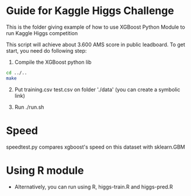 Guide for Kaggle Higgs Challenge
=====

This is the folder giving example of how to use XGBoost Python Module  to run Kaggle Higgs competition

This script will achieve about 3.600 AMS score in public leadboard. To get start, you need do following step:

1. Compile the XGBoost python lib
```bash
cd ../..
make
```
2. Put training.csv test.csv on folder './data' (you can create a symbolic link)

3. Run ./run.sh

Speed
=====
speedtest.py compares xgboost's speed on this dataset with sklearn.GBM


Using R module
=====
* Alternatively, you can run using R, higgs-train.R and higgs-pred.R

